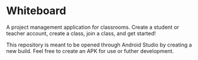 # Whiteboard
A project management application for classrooms. Create a student or teacher account, create a class, join a class, and get started! 

This repository is meant to be opened through Android Studio by creating a new build. Feel free to create an APK for use or futher development.

